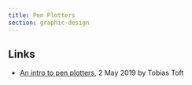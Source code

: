 ```yaml
---
title: Pen Plotters
section: graphic-design
---
```


## Links

-   [An intro to pen plotters](https://blog.usejournal.com/an-intro-to-pen-plotters-29b6bd4327ba), 2 May 2019 by Tobias Toft
